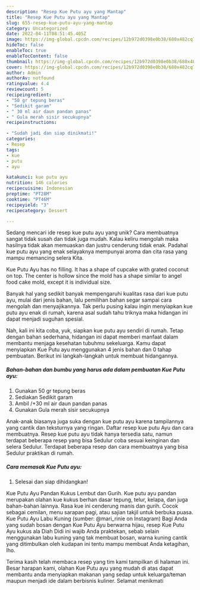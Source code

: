 ```yaml
---
description: "Resep Kue Putu ayu yang Mantap"
title: "Resep Kue Putu ayu yang Mantap"
slug: 655-resep-kue-putu-ayu-yang-mantap
category: Uncategorized
date: 2022-04-11T08:51:45.405Z
image: https://img-global.cpcdn.com/recipes/12b972d0398e0b38/680x482cq70/kue-putu-ayu-foto-resep-utama.jpg
hideToc: false
enableToc: true
enableTocContent: false
thumbnail: https://img-global.cpcdn.com/recipes/12b972d0398e0b38/680x482cq70/kue-putu-ayu-foto-resep-utama.jpg
cover: https://img-global.cpcdn.com/recipes/12b972d0398e0b38/680x482cq70/kue-putu-ayu-foto-resep-utama.jpg
author: Admin
authorAv: notfound
ratingvalue: 4.4
reviewcount: 5
recipeingredient:
- "50 gr tepung beras"
- "Sedikit garam"
- " 30 ml air daun pandan panas"
- " Gula merah sisir secukupnya"
recipeinstructions:

- "Sudah jadi dan siap dinikmati!"
categories:
- Resep
tags:
- kue
- putu
- ayu

katakunci: kue putu ayu 
nutrition: 146 calories
recipecuisine: Indonesian
preptime: "PT28M"
cooktime: "PT46M"
recipeyield: "3"
recipecategory: Dessert

---
```





Sedang mencari ide resep kue putu ayu yang unik? Cara membuatnya sangat tidak susah dan tidak juga mudah. Kalau keliru mengolah maka hasilnya tidak akan memuaskan dan justru cenderung tidak enak. Padahal kue putu ayu yang enak selayaknya mempunyai aroma dan cita rasa yang mampu memancing selera Kita.





Kue Putu Ayu has no filling. It has a shape of cupcake with grated coconut on top. The center is hollow since the mold has a shape similar to angel food cake mold, except it is individual size.

Banyak hal yang sedikit banyak mempengaruhi kualitas rasa dari kue putu ayu, mulai dari jenis bahan, lalu pemilihan bahan segar sampai cara mengolah dan menyajikannya. Tak perlu pusing kalau ingin menyiapkan kue putu ayu enak di rumah, karena asal sudah tahu triknya maka hidangan ini dapat menjadi suguhan spesial.






Nah, kali ini kita coba, yuk, siapkan kue putu ayu sendiri di rumah. Tetap dengan bahan sederhana, hidangan ini dapat memberi manfaat dalam membantu menjaga kesehatan tubuhmu sekeluarga. Kamu dapat menyiapkan Kue Putu ayu menggunakan 4 jenis bahan dan 0 tahap pembuatan. Berikut ini langkah-langkah untuk membuat hidangannya.

<!--inarticleads1-->

##### Bahan-bahan dan bumbu yang harus ada dalam pembuatan Kue Putu ayu:

1. Gunakan 50 gr tepung beras
1. Sediakan Sedikit garam
1. Ambil  /+30 ml air daun pandan panas
1. Gunakan  Gula merah sisir secukupnya


Anak-anak biasanya juga suka dengan kue putu ayu karena tampilannya yang cantik dan teksturnya yang ringan. Daftar resep kue putu Ayu dan cara membuatnya. Resep kue putu ayu tidak hanya tersedia satu, namun terdapat beberapa resep yang bisa Sedulur coba sesuai keinginan dan selera Sedulur. Terdapat beberapa resep dan cara membuatnya yang bisa Sedulur praktikan di rumah. 

<!--inarticleads2-->

##### Cara memasak Kue Putu ayu:


1. Selesai dan siap dihidangkan!

Kue Putu Ayu Pandan Kukus Lembut dan Gurih. Kue putu ayu pandan merupakan olahan kue kukus berhan dasar tepung, telur, kelapa, dan juga bahan-bahan lainnya. Rasa kue ini cenderung manis dan gurih. Cocok sebagai cemilan, menu sarapan pagi, atau sajian takjil untuk berbuka puasa. Kue Putu Ayu Labu Kuning (sumber: @mari_rinie on Instagram) Bagi Anda yang sudah bosan dengan Kue Putu Ayu berwarna hijau, resep Kue Putu Ayu kukus ala Diah Didi ini wajib Anda praktekan, sebab selain menggunakan labu kuning yang tak membuat bosan, warna kuning cantik yang ditimbulkan oleh kudapan ini tentu mampu membuat Anda ketagihan, lho. 

Terima kasih telah membaca resep yang tim kami tampilkan di halaman ini. Besar harapan kami, olahan Kue Putu ayu yang mudah di atas dapat membantu anda menyiapkan makanan yang sedap untuk keluarga/teman maupun menjadi ide dalam berbisnis kuliner. Selamat menikmati
